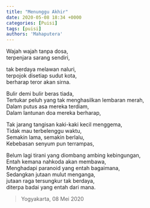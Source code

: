 ```yaml
---
title: "Menunggu Akhir"
date: 2020-05-08 18:34 +0000
categories: [Puisi]
tags: [puisi]
authors: 'Mahaputera'
---
```


Wajah wajah tanpa dosa,  
terpenjara sarang sendiri,


tak berdaya melawan naluri,  
terpojok disetiap sudut kota,  
berharap teror akan sirna.


Bulir demi bulir beras tiada,  
Tertukar peluh yang tak menghasilkan lembaran merah,  
Dalam putus asa mereka terdiam,  
Dalam lantunan doa mereka berharap,


Tak jarang tangisan kaki-kaki kecil menggema,  
Tidak mau terbelenggu waktu,  
Semakin lama, semakin berlalu,  
Kebebasan senyum pun terrampas,


Belum lagi tirani yang diombang ambing kebingungan,  
Entah kemana nahkoda akan membawa,  
Menghadapi paranoid yang entah bagaimana,  
Sedangkan jutaan mulut menganga,  
jutaan raga tersungkur tak berdaya,  
diterpa badai yang entah dari mana.

>Yogyakarta, 08 Mei 2020

